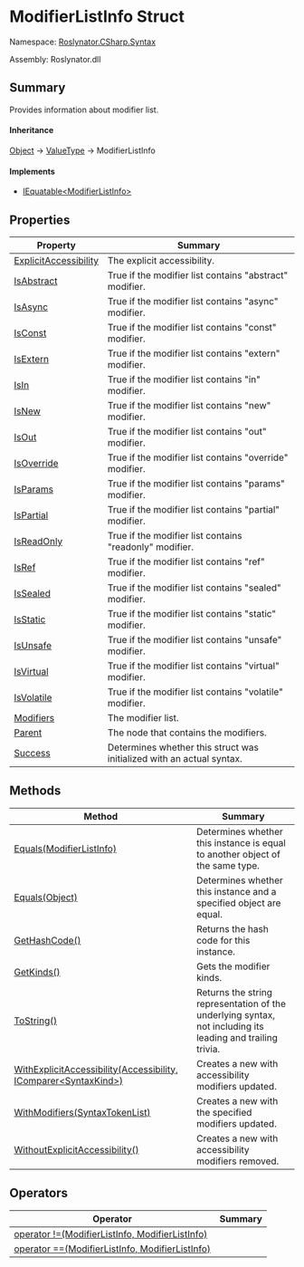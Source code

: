 # ModifierListInfo Struct

Namespace: [Roslynator.CSharp.Syntax](../README.md)

Assembly: Roslynator\.dll

## Summary

Provides information about modifier list\.

#### Inheritance

[Object](https://docs.microsoft.com/en-us/dotnet/api/system.object) &#x2192; [ValueType](https://docs.microsoft.com/en-us/dotnet/api/system.valuetype) &#x2192; ModifierListInfo

#### Implements

* [IEquatable\<ModifierListInfo>](https://docs.microsoft.com/en-us/dotnet/api/system.iequatable-1)

## Properties

| Property| Summary|
| --- | --- |
| [ExplicitAccessibility](ExplicitAccessibility/README.md) | The explicit accessibility\. |
| [IsAbstract](IsAbstract/README.md) | True if the modifier list contains "abstract" modifier\. |
| [IsAsync](IsAsync/README.md) | True if the modifier list contains "async" modifier\. |
| [IsConst](IsConst/README.md) | True if the modifier list contains "const" modifier\. |
| [IsExtern](IsExtern/README.md) | True if the modifier list contains "extern" modifier\. |
| [IsIn](IsIn/README.md) | True if the modifier list contains "in" modifier\. |
| [IsNew](IsNew/README.md) | True if the modifier list contains "new" modifier\. |
| [IsOut](IsOut/README.md) | True if the modifier list contains "out" modifier\. |
| [IsOverride](IsOverride/README.md) | True if the modifier list contains "override" modifier\. |
| [IsParams](IsParams/README.md) | True if the modifier list contains "params" modifier\. |
| [IsPartial](IsPartial/README.md) | True if the modifier list contains "partial" modifier\. |
| [IsReadOnly](IsReadOnly/README.md) | True if the modifier list contains "readonly" modifier\. |
| [IsRef](IsRef/README.md) | True if the modifier list contains "ref" modifier\. |
| [IsSealed](IsSealed/README.md) | True if the modifier list contains "sealed" modifier\. |
| [IsStatic](IsStatic/README.md) | True if the modifier list contains "static" modifier\. |
| [IsUnsafe](IsUnsafe/README.md) | True if the modifier list contains "unsafe" modifier\. |
| [IsVirtual](IsVirtual/README.md) | True if the modifier list contains "virtual" modifier\. |
| [IsVolatile](IsVolatile/README.md) | True if the modifier list contains "volatile" modifier\. |
| [Modifiers](Modifiers/README.md) | The modifier list\. |
| [Parent](Parent/README.md) | The node that contains the modifiers\. |
| [Success](Success/README.md) | Determines whether this struct was initialized with an actual syntax\. |

## Methods

| Method| Summary|
| --- | --- |
| [Equals(ModifierListInfo)](Equals/README.md) | Determines whether this instance is equal to another object of the same type\. |
| [Equals(Object)](Equals/README.md) | Determines whether this instance and a specified object are equal\. |
| [GetHashCode()](GetHashCode/README.md) | Returns the hash code for this instance\. |
| [GetKinds()](GetKinds/README.md) | Gets the modifier kinds\. |
| [ToString()](ToString/README.md) | Returns the string representation of the underlying syntax, not including its leading and trailing trivia\. |
| [WithExplicitAccessibility(Accessibility, IComparer\<SyntaxKind>)](WithExplicitAccessibility/README.md) | Creates a new  with accessibility modifiers updated\. |
| [WithModifiers(SyntaxTokenList)](WithModifiers/README.md) | Creates a new  with the specified modifiers updated\. |
| [WithoutExplicitAccessibility()](WithoutExplicitAccessibility/README.md) | Creates a new  with accessibility modifiers removed\. |

## Operators

| Operator| Summary|
| --- | --- |
| [operator !=(ModifierListInfo, ModifierListInfo)](op_Inequality/README.md) | |
| [operator ==(ModifierListInfo, ModifierListInfo)](op_Equality/README.md) | |


